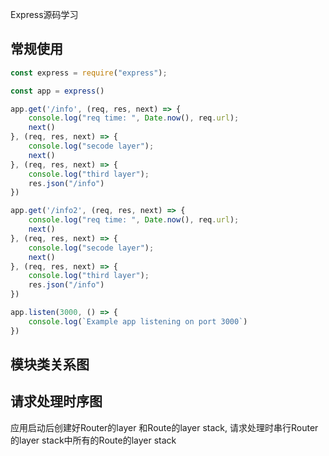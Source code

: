 Express源码学习

## 常规使用
```js
const express = require("express");

const app = express()

app.get('/info', (req, res, next) => {
    console.log("req time: ", Date.now(), req.url);
    next()
}, (req, res, next) => {
    console.log("secode layer");
    next()
}, (req, res, next) => {
    console.log("third layer");
    res.json("/info")
})

app.get('/info2', (req, res, next) => {
    console.log("req time: ", Date.now(), req.url);
    next()
}, (req, res, next) => {
    console.log("secode layer");
    next()
}, (req, res, next) => {
    console.log("third layer");
    res.json("/info")
})

app.listen(3000, () => {
    console.log(`Example app listening on port 3000`)
})
```
## 模块类关系图


## 请求处理时序图
应用启动后创建好Router的layer 和Route的layer stack, 请求处理时串行Router的layer stack中所有的Route的layer stack